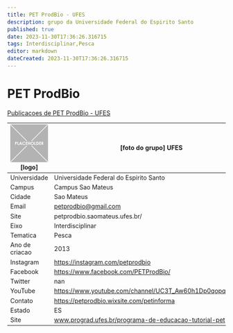 ```yaml
---
title: PET ProdBio - UFES
description: grupo da Universidade Federal do Espirito Santo
published: true
date: 2023-11-30T17:36:26.316715
tags: Interdisciplinar,Pesca
editor: markdown
dateCreated: 2023-11-30T17:36:26.316715
---
```


# PET ProdBio

[Publicacoes de PET ProdBio - UFES](/atividade/3PETProdBioUFES/feed.md)

| ![placeholder.png](/placeholder.png) [logo] | [foto do grupo] UFES         |
| ------------------------------------------- | ------------------------------------------------- |
| Universidade                                | Universidade Federal do Espirito Santo      |
| Campus                                      | Campus Sao Mateus            |
| Cidade                                      | Sao Mateus             |
| Email                                       | petprodbio@gmail.com             |
| Site                                        | petprodbio.saomateus.ufes.br/              |
| Eixo                                        | Interdisciplinar              |
| Tematica                                    | Pesca          |
| Ano de criacao                              | 2013        |
| Instagram                                   | https://instagram.com/petprodbio         |
| Facebook                                    | https://www.facebook.com/PETProdBio/          |
| Twitter                                     | nan           |
| YouTube                                     | https://www.youtube.com/channel/UC3T_Aw60h1Dp0qopqIGZG9Q           |
| Contato                                     | https://petprodbio.wixsite.com/petinforma         |
| Estado                                      |  ES            |
| Site                                        | www.prograd.ufes.br/programa-de-educacao-tutorial-pet |
